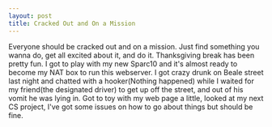 ```yaml
--- 
layout: post
title: Cracked Out and On a Mission
---
```

Everyone should be cracked out and on a mission.  Just find something you wanna do, get all excited about it, and do it.  Thanksgiving break has been pretty fun.  I got to play with my new Sparc10 and it's almost ready to become my NAT box to run this webserver.  I got crazy drunk on Beale street last night and chatted with a hooker(Nothing happened) while I waited for my friend(the designated driver) to get up off the street, and out of his vomit he was lying in.  Got to toy with my web page a little, looked at my next CS project, I've got some issues on how to go about things but should be fine.
